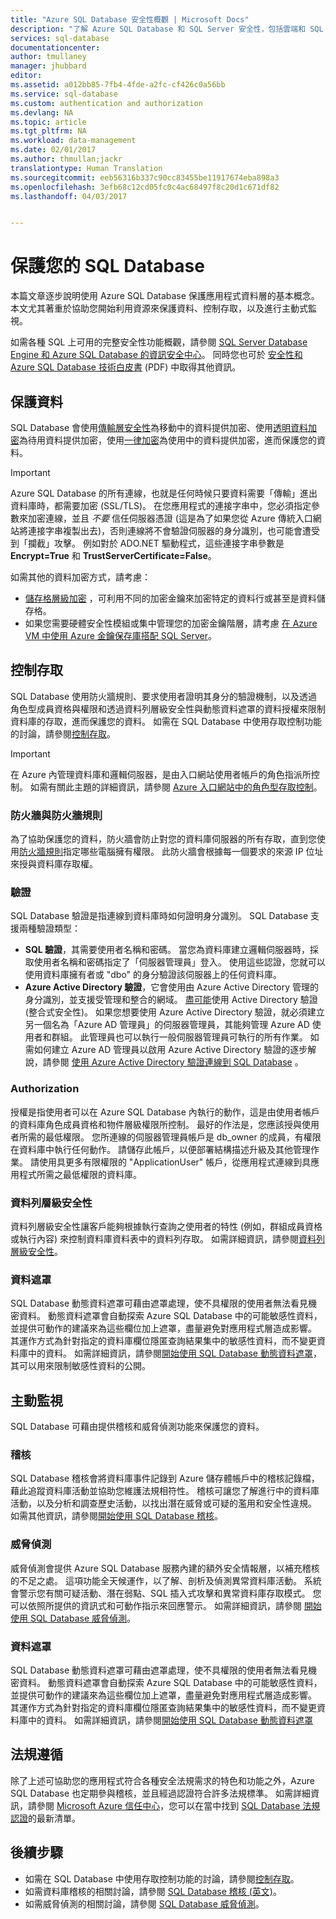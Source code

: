 ```yaml
---
title: "Azure SQL Database 安全性概觀 | Microsoft Docs"
description: "了解 Azure SQL Database 和 SQL Server 安全性，包括雲端和 SQL Server 內部部署之間在驗證、授權、連線安全性、加密和法規遵循等各方面的差異。"
services: sql-database
documentationcenter: 
author: tmullaney
manager: jhubbard
editor: 
ms.assetid: a012bb85-7fb4-4fde-a2fc-cf426c0a56bb
ms.service: sql-database
ms.custom: authentication and authorization
ms.devlang: NA
ms.topic: article
ms.tgt_pltfrm: NA
ms.workload: data-management
ms.date: 02/01/2017
ms.author: thmullan;jackr
translationtype: Human Translation
ms.sourcegitcommit: eeb56316b337c90cc83455be11917674eba898a3
ms.openlocfilehash: 3efb68c12cd05fc0c4ac68497f8c20d1c671df82
ms.lasthandoff: 04/03/2017


---
```

# <a name="securing-your-sql-database"></a>保護您的 SQL Database

本篇文章逐步說明使用 Azure SQL Database 保護應用程式資料層的基本概念。 本文尤其著重於協助您開始利用資源來保護資料、控制存取，以及進行主動式監視。 

如需各種 SQL 上可用的完整安全性功能概觀，請參閱 [SQL Server Database Engine 和 Azure SQL Database 的資訊安全中心](https://msdn.microsoft.com/library/bb510589)。 同時您也可於 [安全性和 Azure SQL Database 技術白皮書](https://download.microsoft.com/download/A/C/3/AC305059-2B3F-4B08-9952-34CDCA8115A9/Security_and_Azure_SQL_Database_White_paper.pdf) (PDF) 中取得其他資訊。

## <a name="protect-data"></a>保護資料
SQL Database 會使用[傳輸層安全性](https://support.microsoft.com/kb/3135244)為移動中的資料提供加密、使用[透明資料加密](http://go.microsoft.com/fwlink/?LinkId=526242)為待用資料提供加密，使用[一律加密](https://msdn.microsoft.com/library/mt163865.aspx)為使用中的資料提供加密，進而保護您的資料。 

> [!IMPORTANT]
>Azure SQL Database 的所有連線，也就是任何時候只要資料需要「傳輸」進出資料庫時，都需要加密 (SSL/TLS)。 在您應用程式的連接字串中，您必須指定參數來加密連線，並且 *不要* 信任伺服器憑證 (這是為了如果您從 Azure 傳統入口網站將連接字串複製出去)，否則連線將不會驗證伺服器的身分識別，也可能會遭受到「攔截」攻擊。 例如對於 ADO.NET 驅動程式，這些連接字串參數是 **Encrypt=True** 和 **TrustServerCertificate=False**。 

如需其他的資料加密方式，請考慮：

* [儲存格層級加密](https://msdn.microsoft.com/library/ms179331.aspx) ，可利用不同的加密金鑰來加密特定的資料行或甚至是資料儲存格。
* 如果您需要硬體安全性模組或集中管理您的加密金鑰階層，請考慮 [在 Azure VM 中使用 Azure 金鑰保存庫搭配 SQL Server](http://blogs.technet.com/b/kv/archive/2015/01/12/using-the-key-vault-for-sql-server-encryption.aspx)。

## <a name="control-access"></a>控制存取
SQL Database 使用防火牆規則、要求使用者證明其身分的驗證機制，以及透過角色型成員資格與權限和透過資料列層級安全性與動態資料遮罩的資料授權來限制資料庫的存取，進而保護您的資料。 如需在 SQL Database 中使用存取控制功能的討論，請參閱[控制存取](sql-database-control-access.md)。

> [!IMPORTANT]
> 在 Azure 內管理資料庫和邏輯伺服器，是由入口網站使用者帳戶的角色指派所控制。 如需有關此主題的詳細資訊，請參閱 [Azure 入口網站中的角色型存取控制](../active-directory/role-based-access-control-configure.md)。
>

### <a name="firewall-and-firewall-rules"></a>防火牆與防火牆規則
為了協助保護您的資料，防火牆會防止對您的資料庫伺服器的所有存取，直到您使用[防火牆規則](sql-database-firewall-configure.md)指定哪些電腦擁有權限。 此防火牆會根據每一個要求的來源 IP 位址來授與資料庫存取權。

### <a name="authentication"></a>驗證
SQL Database 驗證是指連線到資料庫時如何證明身分識別。 SQL Database 支援兩種驗證類型：

* **SQL 驗證**，其需要使用者名稱和密碼。 當您為資料庫建立邏輯伺服器時，採取使用者名稱和密碼指定了「伺服器管理員」登入。 使用這些認證，您就可以使用資料庫擁有者或 "dbo" 的身分驗證該伺服器上的任何資料庫。 
* **Azure Active Directory 驗證**，它會使用由 Azure Active Directory 管理的身分識別，並支援受管理和整合的網域。 [盡可能](https://msdn.microsoft.com/library/ms144284.aspx)使用 Active Directory 驗證 (整合式安全性)。 如果您想要使用 Azure Active Directory 驗證，就必須建立另一個名為「Azure AD 管理員」的伺服器管理員，其能夠管理 Azure AD 使用者和群組。 此管理員也可以執行一般伺服器管理員可執行的所有作業。 如需如何建立 Azure AD 管理員以啟用 Azure Active Directory 驗證的逐步解說，請參閱 [使用 Azure Active Directory 驗證連線到 SQL Database](sql-database-aad-authentication.md) 。

### <a name="authorization"></a>Authorization
授權是指使用者可以在 Azure SQL Database 內執行的動作，這是由使用者帳戶的資料庫角色成員資格和物件層級權限所控制。 最好的作法是，您應該授與使用者所需的最低權限。 您所連線的伺服器管理員帳戶是 db_owner 的成員，有權限在資料庫中執行任何動作。 請儲存此帳戶，以便部署結構描述升級及其他管理作業。 請使用具更多有限權限的 "ApplicationUser" 帳戶，從應用程式連線到具應用程式所需之最低權限的資料庫。

### <a name="row-level-security"></a>資料列層級安全性
資料列層級安全性讓客戶能夠根據執行查詢之使用者的特性 (例如，群組成員資格或執行內容) 來控制資料庫資料表中的資料列存取。 如需詳細資訊，請參閱[資料列層級安全性](https://msdn.microsoft.com/library/dn765131)。

### <a name="data-masking"></a>資料遮罩 
SQL Database 動態資料遮罩可藉由遮罩處理，使不具權限的使用者無法看見機密資料。 動態資料遮罩會自動探索 Azure SQL Database 中的可能敏感性資料，並提供可動作的建議來為這些欄位加上遮罩，盡量避免對應用程式層造成影響。 其運作方式為針對指定的資料庫欄位隱匿查詢結果集中的敏感性資料，而不變更資料庫中的資料。 如需詳細資訊，請參閱[開始使用 SQL Database 動態資料遮罩](sql-database-dynamic-data-masking-get-started.md)，其可以用來限制敏感性資料的公開。

## <a name="proactive-monitoring"></a>主動監視
SQL Database 可藉由提供稽核和威脅偵測功能來保護您的資料。 

### <a name="auditing"></a>稽核
SQL Database 稽核會將資料庫事件記錄到 Azure 儲存體帳戶中的稽核記錄檔，藉此追蹤資料庫活動並協助您維護法規相符性。 稽核可讓您了解進行中的資料庫活動，以及分析和調查歷史活動，以找出潛在威脅或可疑的濫用和安全性違規。 如需其他資訊，請參閱[開始使用 SQL Database 稽核](sql-database-auditing.md)。  

### <a name="threat-detection"></a>威脅偵測
威脅偵測會提供 Azure SQL Database 服務內建的額外安全情報層，以補充稽核的不足之處。 這項功能全天候運作，以了解、剖析及偵測異常資料庫活動。 系統會警示您有關可疑活動、潛在弱點、SQL 插入式攻擊和異常資料庫存取模式。 您可以依照所提供的資訊式和可動作指示來回應警示。 如需詳細資訊，請參閱 [開始使用 SQL Database 威脅偵測](sql-database-threat-detection.md)。  
 
### <a name="data-masking"></a>資料遮罩 
SQL Database 動態資料遮罩可藉由遮罩處理，使不具權限的使用者無法看見機密資料。 動態資料遮罩會自動探索 Azure SQL Database 中的可能敏感性資料，並提供可動作的建議來為這些欄位加上遮罩，盡量避免對應用程式層造成影響。 其運作方式為針對指定的資料庫欄位隱匿查詢結果集中的敏感性資料，而不變更資料庫中的資料。 如需詳細資訊，請參閱[開始使用 SQL Database 動態資料遮罩](sql-database-dynamic-data-masking-get-started.md)
 
## <a name="compliance"></a>法規遵循
除了上述可協助您的應用程式符合各種安全法規需求的特色和功能之外，Azure SQL Database 也定期參與稽核，並且經過認證符合許多法規標準。 如需詳細資訊，請參閱 [Microsoft Azure 信任中心](https://azure.microsoft.com/support/trust-center/)，您可以在當中找到 [SQL Database 法規認證](https://azure.microsoft.com/support/trust-center/services/)的最新清單。

## <a name="next-steps"></a>後續步驟

- 如需在 SQL Database 中使用存取控制功能的討論，請參閱[控制存取](sql-database-control-access.md)。
- 如需資料庫稽核的相關討論，請參閱 [SQL Database 稽核 (英文)](sql-database-auditing.md)。
- 如需威脅偵測的相關討論，請參閱 [SQL Database 威脅偵測](sql-database-threat-detection.md)。

